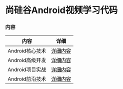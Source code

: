 # 尚硅谷Android视频学习代码

### 内容
| 内容 | 详细 |
|-----|-----|
| Android核心技术 | [详细内容](https://github.com/BruceAnda/SGGAndroid/tree/master/app/src/main/java/zhaoliang/com/androidsgg/activity/androidcore) |
| Android高级开发 | [详细内容](https://github.com/BruceAnda/SGGAndroid/tree/master/app/src/main/java/zhaoliang/com/androidsgg/activity/androidsenior) |
| Android项目实战 | [详细内容](https://github.com/BruceAnda/SGGAndroid/tree/master/app/src/main/java/zhaoliang/com/androidsgg/activity/androidproj) |
| Android前沿技术 | [详细内容](https://github.com/BruceAnda/SGGAndroid/tree/master/app/src/main/java/zhaoliang/com/androidsgg/activity/androidpreface) |